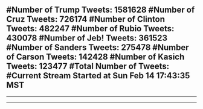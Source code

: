 #Number of Trump Tweets: 1581628
#Number of Cruz Tweets: 726174
#Number of Clinton Tweets: 482247
#Number of Rubio Tweets: 430078
#Number of Jeb! Tweets: 361523
#Number of Sanders Tweets: 275478
#Number of Carson Tweets: 142428
#Number of Kasich Tweets: 123477
#Total Number of Tweets:  
#Current Stream Started at Sun Feb 14 17:43:35 MST
---
---
---
